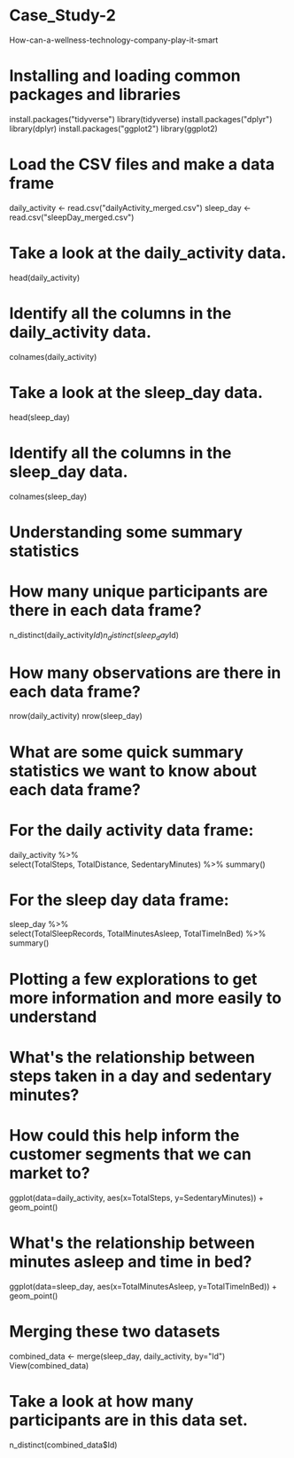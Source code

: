# Case_Study-2
How-can-a-wellness-technology-company-play-it-smart


# Installing and loading common packages and libraries #

install.packages("tidyverse")
library(tidyverse)
install.packages("dplyr")
library(dplyr)
install.packages("ggplot2")
library(ggplot2)


# Load the CSV files and make a data frame #


daily_activity <- read.csv("dailyActivity_merged.csv")
sleep_day <- read.csv("sleepDay_merged.csv")

# Take a look at the daily_activity data.
head(daily_activity)

# Identify all the columns in the daily_activity data.
colnames(daily_activity)

# Take a look at the sleep_day data.
head(sleep_day)

# Identify all the columns in the sleep_day data.
colnames(sleep_day)


# Understanding some summary statistics #


# How many unique participants are there in each data frame? 
n_distinct(daily_activity$Id)
n_distinct(sleep_day$Id)

# How many observations are there in each data frame?
nrow(daily_activity)
nrow(sleep_day)

# What are some quick summary statistics we want to know about each data frame?

# For the daily activity data frame:
daily_activity %>%  
  select(TotalSteps,
         TotalDistance,
         SedentaryMinutes) %>%
  summary()

# For the sleep day data frame:

sleep_day %>%  
  select(TotalSleepRecords,
         TotalMinutesAsleep,
         TotalTimeInBed) %>%
  summary()


# Plotting a few explorations to get more information and more easily to understand #


# What's the relationship between steps taken in a day and sedentary minutes? 
# How could this help inform the customer segments that we can market to? 

ggplot(data=daily_activity, aes(x=TotalSteps, y=SedentaryMinutes)) + geom_point()

# What's the relationship between minutes asleep and time in bed? 

ggplot(data=sleep_day, aes(x=TotalMinutesAsleep, y=TotalTimeInBed)) + geom_point()

# Merging these two datasets #


combined_data <- merge(sleep_day, daily_activity, by="Id")
View(combined_data)

# Take a look at how many participants are in this data set.
n_distinct(combined_data$Id)
